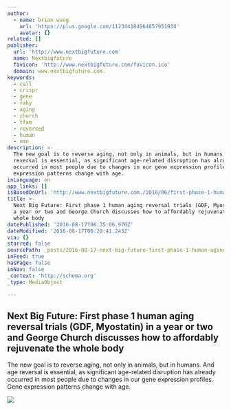 ```yaml
---
author:
  - name: brian wang
    url: 'https://plus.google.com/112344184964857951934'
    avatar: {}
related: []
publisher:
  url: 'http://www.nextbigfuture.com'
  name: Nextbigfuture
  favicon: 'http://www.nextbigfuture.com/favicon.ico'
  domain: www.nextbigfuture.com.
keywords:
  - cell
  - crispr
  - gene
  - fahy
  - aging
  - church
  - tfam
  - reversed
  - human
  - nmn
description: >-
  The new goal is to reverse aging, not only in animals, but in humans. And age
  reversal is essential, as significant age-related disruption has already
  occurred in most people due to changes in our gene expression profiles. Gene
  expression patterns change with age.
inLanguage: en
app_links: []
isBasedOnUrl: 'http://www.nextbigfuture.com./2016/06/first-phase-1-human-aging-reversal.html'
title: >-
  Next Big Future: First phase 1 human aging reversal trials (GDF, Myostatin) in
  a year or two and George Church discusses how to affordably rejuvenate the
  whole body
datePublished: '2016-08-17T06:35:06.970Z'
dateModified: '2016-08-17T06:20:41.243Z'
via: {}
starred: false
sourcePath: _posts/2016-08-17-next-big-future-first-phase-1-human-aging-reversal-trials.md
inFeed: true
hasPage: false
inNav: false
_context: 'http://schema.org'
_type: MediaObject

---
```

<article style=""><h1>Next Big Future: First phase 1 human aging reversal trials (GDF, Myostatin) in a year or two and George Church discusses how to affordably rejuvenate the whole body</h1><p>The new goal is to reverse aging, not only in animals, but in humans. And age reversal is essential, as significant age-related disruption has already occurred in most people due to changes in our gene expression profiles. Gene expression patterns change with age.</p><img src="https://1.bp.blogspot.com/-jcgQ4vQWoQo/V2CRWtUkyGI/AAAAAAABKEE/_43MJfCOUqE_fBqzfCaEnN5WugBSYmK4QCLcB/w1200-h630-p-nu/crisprantiaging.jpg" /></article>
